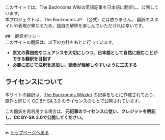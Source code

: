 
このサイトでは、The Backrooms Wikiの英語記事を日本語に翻訳し、公開しています。  
本プロジェクトは、The Backrooms JP　（公式）には依りません。
翻訳のスタイルや表現が異なるため、独自の解釈を楽しんでいただければ幸いです。  

##　翻訳ポリシー  
このサイトの翻訳は、以下の方針をもとに行っています。  
- **原文の雰囲気やニュアンスを大切にしつつ、日本語として自然に読むことができる翻訳を目指す**  
- **必要に応じて注釈を追加し、読者が理解しやすいように工夫する**  

## ライセンスについて 
本サイトの翻訳は、[The Backrooms Wikidot](https://backrooms-wiki.wikidot.com/) の記事をもとに作成されており、  
原作と同じく [CC BY-SA 3.0](https://creativecommons.org/licenses/by-sa/3.0/deed.ja) のライセンスのもとで公開されています。  


この翻訳を再利用する場合は、**元記事のライセンスに従い、クレジットを明記し、CC BY-SA 3.0で公開してください。**  

---
🔙 [トップページへ戻る](index.md)

